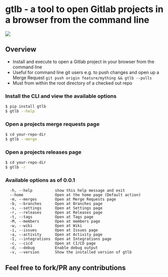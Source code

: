 # gtlb - a tool to open Gitlab projects in a browser from the command line
![](https://raw.githubusercontent.com/danielwhatmuff/gtlb/master/img/gitlab.png)

## Overview
* Install and execute to open a Gitlab project in your browser from the command line
* Useful for command line git users e.g. to push changes and open up a Merge Request `git push origin feature/mything && gtlb --pulls`
* Must from within the root directory of a checked out repo

### Install the CLI and view the available options
```bash
$ pip install gtlb
$ gtlb --help
```

### Open a projects merge requests page
```bash
$ cd your-repo-dir
$ gtlb --merge
```

### Open a projects releases page
```bash
$ cd your-repo-dir
$ gtlb -r
```

### Available options as of 0.0.1
```
  -h, --help          show this help message and exit
  --home              Open at the home page (Default action)
  -m, --merges        Open at Merge Requests page
  -b, --branches      Open at Branches page
  -s, --settings      Open at Settings page
  -r, --releases      Open at Releases page
  -t, --tags          Open at Tags page
  -M, --members       Open at members page
  -w, --wiki          Open at Wiki
  -i, --issues        Open at Issues page
  -a, --activity      Open at Activity page
  -I, --integrations  Open at Integrations page
  -c, --cicd          Open at CI/CD page
  -d, --debug         Enable debug output
  -v, --version       Show the installed version of gtlb
```

## Feel free to fork/PR any contributions
